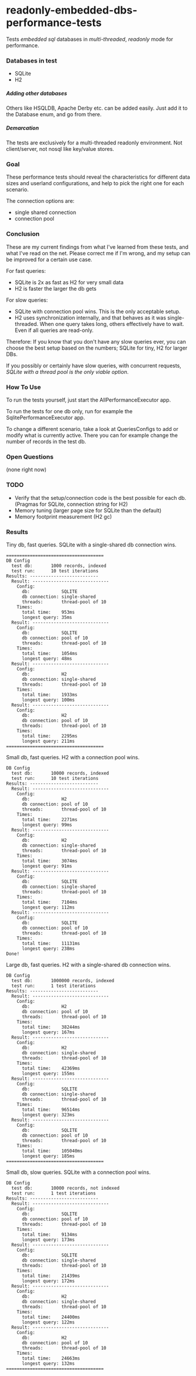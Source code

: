 readonly-embedded-dbs-performance-tests
=======================================

Tests *embedded sql* databases in *multi-threaded*, *readonly* mode for performance.


### Databases in test

* SQLite
* H2


##### Adding other databases

Others like HSQLDB, Apache Derby etc. can be added easily. Just add it to the Database enum, and go from there.


##### Demarcation

The tests are exclusively for a multi-threaded readonly environment.
Not client/server, not nosql like key/value stores.


### Goal

These performance tests should reveal the characteristics for different data sizes and userland configurations,
and help to pick the right one for each scenario.

The connection options are:

* single shared connection
* connection pool


### Conclusion

These are my current findings from what I've learned from these tests, and what I've read on the net.
Please correct me if I'm wrong, and my setup can be improved for a certain use case.

For fast queries:

* SQLite is 2x as fast as H2 for very small data
* H2 is faster the larger the db gets

For slow queries:

* SQLite with connection pool wins. This is the only acceptable setup.
* H2 uses synchronization internally, and that behaves as it was single-threaded.
  When one query takes long, others effectively have to wait. Even if all queries
  are read-only.

Therefore: If you know that you don't have any slow queries ever, you can choose the
best setup based on the numbers; SQLite for tiny, H2 for larger DBs.

If you possibly or certainly have slow queries, with concurrent requests,
*SQLite with a thread pool is the only viable option*.


### How To Use

To run the tests yourself, just start the AllPerformanceExecutor app.

To run the tests for one db only, run for example the SqlitePerformanceExecutor app.

To change a different scenario, take a look at QueriesConfigs to add or modify what is currently active.
There you can for example change the number of records in the test db.


### Open Questions

(none right now)


### TODO

* Verify that the setup/connection code is the best possible for each db.
  (Pragmas for SQLite, connection string for H2)
* Memory tuning (larger page size for SQLite than the default)
* Memory footprint measurement (H2 gc)


### Results

Tiny db, fast queries. SQLite with a single-shared db connection wins.

    =====================================
    DB Config
      test db:       1000 records, indexed
      test run:      10 test iterations
    Results: --------------------------
      Result: -----------------------------
        Config:
          db:            SQLITE
          db connection: single-shared
          threads:       thread-pool of 10
        Times:
          total time:    953ms
          longest query: 35ms
      Result: -----------------------------
        Config:
          db:            SQLITE
          db connection: pool of 10
          threads:       thread-pool of 10
        Times:
          total time:    1054ms
          longest query: 48ms
      Result: -----------------------------
        Config:
          db:            H2
          db connection: single-shared
          threads:       thread-pool of 10
        Times:
          total time:    1933ms
          longest query: 100ms
      Result: -----------------------------
        Config:
          db:            H2
          db connection: pool of 10
          threads:       thread-pool of 10
        Times:
          total time:    2295ms
          longest query: 211ms
    =====================================


Small db, fast queries. H2 with a connection pool wins.

    DB Config
      test db:       10000 records, indexed
      test run:      10 test iterations
    Results: --------------------------
      Result: -----------------------------
        Config:
          db:            H2
          db connection: pool of 10
          threads:       thread-pool of 10
        Times:
          total time:    2271ms
          longest query: 99ms
      Result: -----------------------------
        Config:
          db:            H2
          db connection: single-shared
          threads:       thread-pool of 10
        Times:
          total time:    3074ms
          longest query: 91ms
      Result: -----------------------------
        Config:
          db:            SQLITE
          db connection: single-shared
          threads:       thread-pool of 10
        Times:
          total time:    7104ms
          longest query: 112ms
      Result: -----------------------------
        Config:
          db:            SQLITE
          db connection: pool of 10
          threads:       thread-pool of 10
        Times:
          total time:    11131ms
          longest query: 238ms
    Done!


Large db, fast queries. H2 with a single-shared db connection wins.

    DB Config
      test db:       1000000 records, indexed
      test run:      1 test iterations
    Results: --------------------------
      Result: -----------------------------
        Config:
          db:            H2
          db connection: pool of 10
          threads:       thread-pool of 10
        Times:
          total time:    38244ms
          longest query: 167ms
      Result: -----------------------------
        Config:
          db:            H2
          db connection: single-shared
          threads:       thread-pool of 10
        Times:
          total time:    42369ms
          longest query: 155ms
      Result: -----------------------------
        Config:
          db:            SQLITE
          db connection: single-shared
          threads:       thread-pool of 10
        Times:
          total time:    96514ms
          longest query: 323ms
      Result: -----------------------------
        Config:
          db:            SQLITE
          db connection: pool of 10
          threads:       thread-pool of 10
        Times:
          total time:    105040ms
          longest query: 185ms
    =====================================


Small db, slow queries. SQLite with a connection pool wins.

    DB Config
      test db:       10000 records, not indexed
      test run:      1 test iterations
    Results: --------------------------
      Result: -----------------------------
        Config:
          db:            SQLITE
          db connection: pool of 10
          threads:       thread-pool of 10
        Times:
          total time:    9134ms
          longest query: 173ms
      Result: -----------------------------
        Config:
          db:            SQLITE
          db connection: single-shared
          threads:       thread-pool of 10
        Times:
          total time:    21439ms
          longest query: 172ms
      Result: -----------------------------
        Config:
          db:            H2
          db connection: single-shared
          threads:       thread-pool of 10
        Times:
          total time:    24400ms
          longest query: 122ms
      Result: -----------------------------
        Config:
          db:            H2
          db connection: pool of 10
          threads:       thread-pool of 10
        Times:
          total time:    24663ms
          longest query: 132ms
    =====================================
